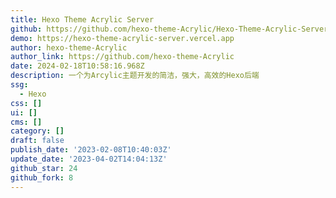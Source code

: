 ```yaml
---
title: Hexo Theme Acrylic Server
github: https://github.com/hexo-theme-Acrylic/Hexo-Theme-Acrylic-Server
demo: https://hexo-theme-acrylic-server.vercel.app
author: hexo-theme-Acrylic
author_link: https://github.com/hexo-theme-Acrylic
date: 2024-02-18T10:58:16.968Z
description: 一个为Arcylic主题开发的简洁，强大，高效的Hexo后端
ssg:
  - Hexo
css: []
ui: []
cms: []
category: []
draft: false
publish_date: '2023-02-08T10:40:03Z'
update_date: '2023-04-02T14:04:13Z'
github_star: 24
github_fork: 8
---
```

